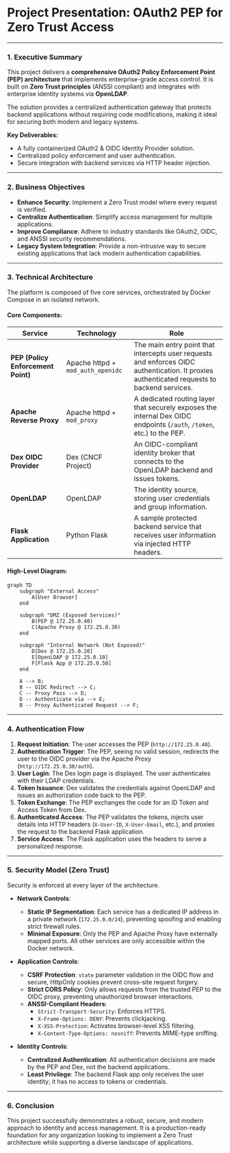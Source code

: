 # Project Presentation: OAuth2 PEP for Zero Trust Access

---

### **1. Executive Summary**

This project delivers a **comprehensive OAuth2 Policy Enforcement Point (PEP) architecture** that implements enterprise-grade access control. It is built on **Zero Trust principles** (ANSSI compliant) and integrates with enterprise identity systems via **OpenLDAP**.

The solution provides a centralized authentication gateway that protects backend applications without requiring code modifications, making it ideal for securing both modern and legacy systems.

**Key Deliverables:**
- A fully containerized OAuth2 & OIDC Identity Provider solution.
- Centralized policy enforcement and user authentication.
- Secure integration with backend services via HTTP header injection.

---

### **2. Business Objectives**

- **Enhance Security**: Implement a Zero Trust model where every request is verified.
- **Centralize Authentication**: Simplify access management for multiple applications.
- **Improve Compliance**: Adhere to industry standards like OAuth2, OIDC, and ANSSI security recommendations.
- **Legacy System Integration**: Provide a non-intrusive way to secure existing applications that lack modern authentication capabilities.

---

### **3. Technical Architecture**

The platform is composed of five core services, orchestrated by Docker Compose in an isolated network.

#### **Core Components:**

| Service | Technology | Role |
|---|---|---|
| **PEP (Policy Enforcement Point)**| Apache httpd + `mod_auth_openidc`| The main entry point that intercepts user requests and enforces OIDC authentication. It proxies authenticated requests to backend services. |
| **Apache Reverse Proxy** | Apache httpd + `mod_proxy` | A dedicated routing layer that securely exposes the internal Dex OIDC endpoints (`/auth`, `/token`, etc.) to the PEP. |
| **Dex OIDC Provider** | Dex (CNCF Project) | An OIDC-compliant identity broker that connects to the OpenLDAP backend and issues tokens. |
| **OpenLDAP** | OpenLDAP | The identity source, storing user credentials and group information. |
| **Flask Application** | Python Flask | A sample protected backend service that receives user information via injected HTTP headers. |

#### **High-Level Diagram:**
```mermaid
graph TD
    subgraph "External Access"
        A[User Browser]
    end

    subgraph "DMZ (Exposed Services)"
        B(PEP @ 172.25.0.40)
        C(Apache Proxy @ 172.25.0.30)
    end

    subgraph "Internal Network (Not Exposed)"
        D[Dex @ 172.25.0.20]
        E[OpenLDAP @ 172.25.0.10]
        F[Flask App @ 172.25.0.50]
    end

    A --> B;
    B -- OIDC Redirect --> C;
    C -- Proxy Pass --> D;
    D -- Authenticate via --> E;
    B -- Proxy Authenticated Request --> F;
```

---

### **4. Authentication Flow**

1.  **Request Initiation**: The user accesses the PEP (`http://172.25.0.40`).
2.  **Authentication Trigger**: The PEP, seeing no valid session, redirects the user to the OIDC provider via the Apache Proxy (`http://172.25.0.30/auth`).
3.  **User Login**: The Dex login page is displayed. The user authenticates with their LDAP credentials.
4.  **Token Issuance**: Dex validates the credentials against OpenLDAP and issues an authorization code back to the PEP.
5.  **Token Exchange**: The PEP exchanges the code for an ID Token and Access Token from Dex.
6.  **Authenticated Access**: The PEP validates the tokens, injects user details into HTTP headers (`X-User-ID`, `X-User-Email`, etc.), and proxies the request to the backend Flask application.
7.  **Service Access**: The Flask application uses the headers to serve a personalized response.

---

### **5. Security Model (Zero Trust)**

Security is enforced at every layer of the architecture.

- **Network Controls**:
  - **Static IP Segmentation**: Each service has a dedicated IP address in a private network (`172.25.0.0/24`), preventing spoofing and enabling strict firewall rules.
  - **Minimal Exposure**: Only the PEP and Apache Proxy have externally mapped ports. All other services are only accessible within the Docker network.

- **Application Controls**:
  - **CSRF Protection**: `state` parameter validation in the OIDC flow and secure, HttpOnly cookies prevent cross-site request forgery.
  - **Strict CORS Policy**: Only allows requests from the trusted PEP to the OIDC proxy, preventing unauthorized browser interactions.
  - **ANSSI-Compliant Headers**:
    - `Strict-Transport-Security`: Enforces HTTPS.
    - `X-Frame-Options: DENY`: Prevents clickjacking.
    - `X-XSS-Protection`: Activates browser-level XSS filtering.
    - `X-Content-Type-Options: nosniff`: Prevents MIME-type sniffing.

- **Identity Controls**:
  - **Centralized Authentication**: All authentication decisions are made by the PEP and Dex, not the backend applications.
  - **Least Privilege**: The backend Flask app only receives the user identity; it has no access to tokens or credentials.

---

### **6. Conclusion**

This project successfully demonstrates a robust, secure, and modern approach to identity and access management. It is a production-ready foundation for any organization looking to implement a Zero Trust architecture while supporting a diverse landscape of applications. 
